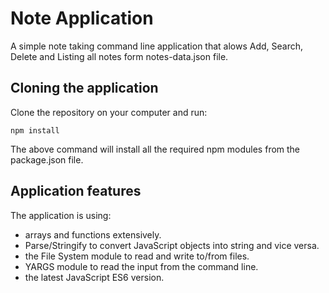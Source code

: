 # Note Application
A simple note taking command line application that alows Add, Search, Delete and Listing all notes form notes-data.json file.

## Cloning the application
Clone the repository on your computer and run:

```Alpine Abuild
npm install
```
The above command will install all the required npm modules from the package.json file.

## Application features

The application is using:
* arrays and functions extensively.
* Parse/Stringify to convert JavaScript objects into string and vice versa.
* the File System module to read and write to/from files.
* YARGS module to read the input from the command line.
* the latest JavaScript ES6 version.




